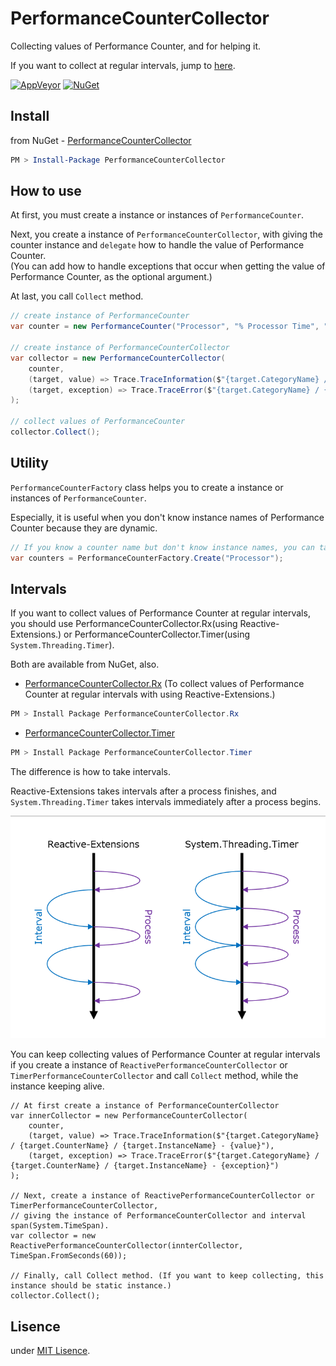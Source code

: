 # PerformanceCounterCollector

Collecting values of Performance Counter, and for helping it.

If you want to collect at regular intervals, jump to [here](https://github.com/ttakahari/PerformanceCounterCollector#intervals).

[![AppVeyor](https://img.shields.io/appveyor/ci/gruntjs/grunt.svg?style=plastic)](https://ci.appveyor.com/project/ttakahari/PerformanceCounterCollector)
[![NuGet](https://img.shields.io/nuget/v/PerformanceCounterCollector.svg?style=plastic)](https://www.nuget.org/packages/PerformanceCounterCollector/)

## Install

from NuGet - [PerformanceCounterCollector](https://www.nuget.org/packages/PerformanceCounterCollector/)

```ps1
PM > Install-Package PerformanceCounterCollector
```

## How to use

At first, you must create a instance or instances of ```PerformanceCounter```.

Next, you create a instance of ```PerformanceCounterCollector```, with giving the counter instance and ```delegate``` how to handle the value of Performance Counter.  
(You can add how to handle exceptions that occur when getting the value of Performance Counter, as the optional argument.)

At last, you call ```Collect``` method.

```csharp
// create instance of PerformanceCounter
var counter = new PerformanceCounter("Processor", "% Processor Time", "_Total");

// create instance of PerformanceCounterCollector
var collector = new PerformanceCounterCollector(
    counter,
    (target, value) => Trace.TraceInformation($"{target.CategoryName} / {target.CounterName} / {target.InstanceName} - {value}"),
    (target, exception) => Trace.TraceError($"{target.CategoryName} / {target.CounterName} / {target.InstanceName} - {exception}")
);

// collect values of PerformanceCounter
collector.Collect();
```

## Utility

```PerformanceCounterFactory``` class helps you to create a instance or instances of ```PerformanceCounter```.

Especially, it is useful when you don't know instance names of Performance Counter because they are dynamic.

```csharp
// If you know a counter name but don't know instance names, you can take all counters with giving tha category name of Performance Counter.
var counters = PerformanceCounterFactory.Create("Processor");
```

## Intervals

If you want to collect values of Performance Counter at regular intervals, you should use PerformanceCounterCollector.Rx(using Reactive-Extensions.) or PerformanceCounterCollector.Timer(using ```System.Threading.Timer```).

Both are available from NuGet, also.

* [PerformanceCounterCollector.Rx](https://www.nuget.org/packages/PerformanceCounterCollector.Rx/) (To collect values of Performance Counter at regular intervals with using Reactive-Extensions.)

```ps1
PM > Install Package PerformanceCounterCollector.Rx
```

* [PerformanceCounterCollector.Timer](https://www.nuget.org/packages/PerformanceCounterCollector.Timer/)

```ps1
PM > Install Package PerformanceCounterCollector.Timer
```

The difference is how to take intervals.

Reactive-Extensions takes intervals after a process finishes, and ```System.Threading.Timer``` takes intervals immediately after a process begins.

![difference](https://github.com/ttakahari/PerformanceCounterCollector/blob/master/doc/difference.png)

You can keep collecting values of Performance Counter at regular intervals if you create a instance of ```ReactivePerformanceCounterCollector``` or ```TimerPerformanceCounterCollector``` and call ```Collect``` method, while the instance keeping alive.

```charp
// At first create a instance of PerformanceCounterCollector
var innerCollector = new PerformanceCounterCollector(
    counter,
    (target, value) => Trace.TraceInformation($"{target.CategoryName} / {target.CounterName} / {target.InstanceName} - {value}"),
    (target, exception) => Trace.TraceError($"{target.CategoryName} / {target.CounterName} / {target.InstanceName} - {exception}")
);

// Next, create a instance of ReactivePerformanceCounterCollector or TimerPerformanceCounterCollector,
// giving the instance of PerformanceCounterCollector and interval span(System.TimeSpan).
var collector = new ReactivePerformanceCounterCollector(innterCollector, TimeSpan.FromSeconds(60));

// Finally, call Collect method. (If you want to keep collecting, this instance should be static instance.)
collector.Collect();
```

## Lisence

under [MIT Lisence](https://opensource.org/licenses/MIT).
